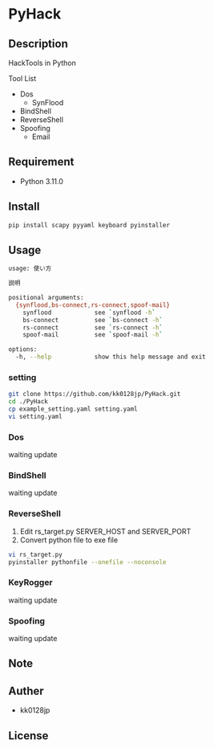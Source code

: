 # PyHack

## Description

HackTools in Python

Tool List

- Dos
  - SynFlood
- BindShell
- ReverseShell
- Spoofing
  - Email
  
## Requirement

- Python 3.11.0

## Install

``` bash
pip install scapy pyyaml keyboard pyinstaller
```

## Usage

``` bash
usage: 使い方

説明

positional arguments:
  {synflood,bs-connect,rs-connect,spoof-mail}
    synflood            see `synflood -h`
    bs-connect          see `bs-connect -h`
    rs-connect          see `rs-connect -h`
    spoof-mail          see `spoof-mail -h`

options:
  -h, --help            show this help message and exit
```

### setting

``` bash
git clone https://github.com/kk0128jp/PyHack.git
cd ./PyHack
cp example_setting.yaml setting.yaml
vi setting.yaml
```

### Dos

waiting update

### BindShell

waiting update

### ReverseShell

1. Edit rs_target.py SERVER_HOST and SERVER_PORT
2. Convert python file to exe file

``` bash
vi rs_target.py
pyinstaller pythonfile --onefile --noconsole
```

### KeyRogger

waiting update

### Spoofing

waiting update

## Note

## Auther

- kk0128jp

## License
